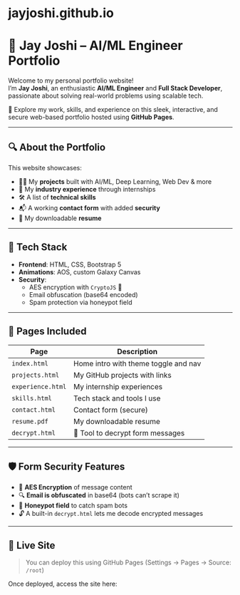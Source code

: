 # jayjoshi.github.io

# 🌌 Jay Joshi – AI/ML Engineer Portfolio

Welcome to my personal portfolio website!  
I’m **Jay Joshi**, an enthusiastic **AI/ML Engineer** and **Full Stack Developer**, passionate about solving real-world problems using scalable tech.

🚀 Explore my work, skills, and experience on this sleek, interactive, and secure web-based portfolio hosted using **GitHub Pages**.

---

## 🔍 About the Portfolio

This website showcases:
- 👨‍💻 My **projects** built with AI/ML, Deep Learning, Web Dev & more
- 💼 My **industry experience** through internships
- 🛠 A list of **technical skills**
- 📬 A working **contact form** with added **security**
- 📄 My downloadable **resume**

---

## 🧠 Tech Stack

- **Frontend**: HTML, CSS, Bootstrap 5
- **Animations**: AOS, custom Galaxy Canvas
- **Security**:
  - AES encryption with `CryptoJS` 🔐
  - Email obfuscation (base64 encoded)
  - Spam protection via honeypot field

---

## 📁 Pages Included

| Page         | Description                          |
|--------------|--------------------------------------|
| `index.html` | Home intro with theme toggle and nav |
| `projects.html` | My GitHub projects with links     |
| `experience.html` | My internship experiences       |
| `skills.html` | Tech stack and tools I use          |
| `contact.html` | Contact form (secure)              |
| `resume.pdf` | My downloadable resume               |
| `decrypt.html` | 🔐 Tool to decrypt form messages   |

---

## 🛡️ Form Security Features

- 🔐 **AES Encryption** of message content
- 🔍 **Email is obfuscated** in base64 (bots can’t scrape it)
- 🐞 **Honeypot field** to catch spam bots
- 🔓 A built-in `decrypt.html` lets me decode encrypted messages

---

## 🔗 Live Site

> You can deploy this using GitHub Pages (Settings → Pages → Source: `/root`)

Once deployed, access the site here:  
